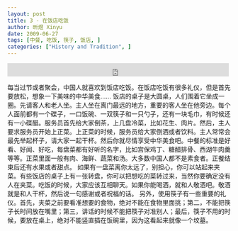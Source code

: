 ```yaml
---
layout: post
title: 3 - 在饭店吃饭
author: 昕煜 Xinyu
date: 2009-06-27
tags: [中餐, 吃饭, 筷子, 饭店, ]
categories: ["History and Tradition", ]
---
```


<iframe src="https://archive.org/embed/slowchinese_201909/Slow_Chinese_003.mp3" width="500" height="30" frameborder="0" webkitallowfullscreen="true" mozallowfullscreen="true" allowfullscreen></iframe>

每当过节或者聚会，中国人就喜欢到饭店吃饭。在饭店吃饭有很多礼仪，但是首先要放松，想象一下美味的中华美食……
饭店的桌子是大圆桌，人们围着它坐成一圈。先请客人和老人坐。主人坐在离门最远的地方，重要的客人坐在他旁边。每个人面前都有一个碟子，一口饭碗、一双筷子和一只勺子，还有一块毛巾，有时候还有一小碟醋。服务员首先给大家倒茶，上几盘冷菜，比如花生、肉片。然后，主人要求服务员开始上正菜。上正菜的时候，服务员给大家倒酒或者饮料。主人常常会最先举起杯子，请大家一起干杯。然后你就尽情享受中华美食吧。中餐的标准是好看、好闻、好吃，每盘菜都有好听的名字，比如宫保鸡丁、糖醋排骨、西湖牛肉羹等等。正菜里面一般有肉、海鲜、蔬菜和汤。大多数中国人都不是素食者。正餐结束后还有水果或者甜点。
如果有一盘菜离你太远了，别担心，你可以站起来夹菜。有些饭店的桌子上有一张转盘，你可以把想吃的菜转过来，当然你要确定没有人在夹菜。吃饭的时候，大家应该互相聊天。如果你能喝酒，就和人敬酒吧。敬酒就是和人干杯，然后说一句感谢或者祝福的话。
另外，使用筷子有一些重要的礼仪。首先，夹菜之前要看准想要的食物，绝对不能在食物里面挑；第二，不能把筷子长时间放在嘴里；第三，讲话的时候不能把筷子对准别人；最后，筷子不用的时候，要放在桌上，绝对不能竖直插在饭碗里，因为这看起来就像一个坟墓。
